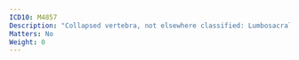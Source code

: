 ```yaml
---
ICD10: M4857
Description: "Collapsed vertebra, not elsewhere classified: Lumbosacral region"
Matters: No
Weight: 0
---
```

